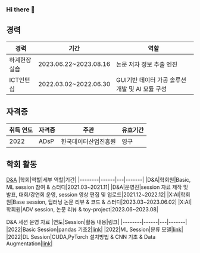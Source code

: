 ### Hi there 👋

<!--
**L-yejin/L-yejin** is a ✨ _special_ ✨ repository because its `README.md` (this file) appears on your GitHub profile.

Here are some ideas to get you started:

- 🔭 I’m currently working on ...
- 🌱 I’m currently learning ...
- 👯 I’m looking to collaborate on ...
- 🤔 I’m looking for help with ...
- 💬 Ask me about ...
- 📫 How to reach me: ...
- 😄 Pronouns: ...
- ⚡ Fun fact: ...
-->

## 경력
|경력|기간|역할|
|---|---|---|
|하계현장실습|2023.06.22~2023.08.16|논문 저자 정보 추출 엔진|
|ICT인턴십|2022.03.02~2022.06.30|GUI기반 데이터 가공 솔루션 개발 및 AI 모듈 구성|

## 자격증
|취득 연도|자격증|주관|유효기간|
|--------|------|---|-------|
|2022|ADsP|한국데이터산업진흥원|영구|

## 학회 활동
[D&A](https://github.com/L-yejin/2022_DnA)
|학회|역할|세부 역할|기간|
|--------|------|---|-------|
|D&A|학회원|Basic, ML session 참여 & 스터디|2021.03~2021.11|
|D&A|운영진|session 자료 제작 및 발표, 대회/강연회 운영, session 영상 편집 및 업로드|2021.12~2022.12|
|X:AI|학회원|Base session, 딥러닝 논문 리뷰 & 코드 & 스터디|2023.03~2023.06.02|
|X:AI|학회원|ADV session, 논문 리뷰 & toy-project|2023.06~2023.08|

D&A 세션 운영 자료
|연도|Session|활동 내용|링크|
|--------|------|---|-------|
|2022|Basic Session|pandas 기초2|[link](https://github.com/L-yejin/2022_DnA/tree/main/Basic_session)|
|2022|ML Session|분류 모델|[link](https://github.com/L-yejin/2022_DnA/tree/main/ML_session)|
|2022|DL Session|CUDA,PyTorch 설치방법 & CNN 기초 & Data Augmentation|[link](https://github.com/L-yejin/2022_DnA/tree/main/DL_session)|
